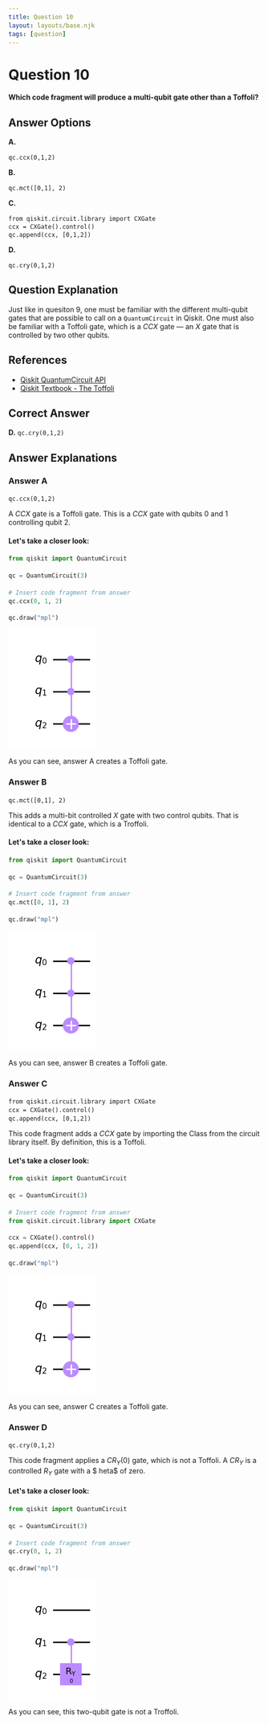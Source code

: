 ```yaml
---
title: Question 10
layout: layouts/base.njk
tags: [question]
---
```

# Question 10

#### Which code fragment will produce a multi-qubit gate other than a Toffoli?

## Answer Options

**A.**

    qc.ccx(0,1,2)
**B.**

    qc.mct([0,1], 2)
**C.**
    
    from qiskit.circuit.library import CXGate
    ccx = CXGate().control()
    qc.append(ccx, [0,1,2])
    
**D.**

    qc.cry(0,1,2)

## Question Explanation

Just like in quesiton 9, one must be familiar with the different multi-qubit gates that are possible to call on a `QuantumCircuit` in Qiskit.
One must also be familiar with a Toffoli gate, which is a $CCX$ gate — an $X$ gate that is controlled by two other qubits.

## References

* [Qiskit QuantumCircuit API](https://qiskit.org/documentation/stubs/qiskit.circuit.QuantumCircuit.html?highlight=quantumcircuit#qiskit.circuit.QuantumCircuit)
* [Qiskit Textbook - The Toffoli](https://learn.qiskit.org/course/ch-gates/basic-circuit-identities#ccx)

## Correct Answer

**D.** `qc.cry(0,1,2)`

## Answer Explanations

### Answer A

`qc.ccx(0,1,2)`

A $CCX$ gate is a Toffoli gate.
This is a $CCX$ gate with qubits 0 and 1 controlling qubit 2.

#### Let's take a closer look:


```python
from qiskit import QuantumCircuit

qc = QuantumCircuit(3)

# Insert code fragment from answer
qc.ccx(0, 1, 2)

qc.draw("mpl")
```




    
![png](Question-10_files/Question-10_11_0.png)
    



As you can see, answer A creates a Toffoli gate.

### Answer B

`qc.mct([0,1], 2)`

This adds a multi-bit controlled $X$ gate with two control qubits.
That is identical to a $CCX$ gate, which is a Troffoli.

#### Let's take a closer look:


```python
from qiskit import QuantumCircuit

qc = QuantumCircuit(3)

# Insert code fragment from answer
qc.mct([0, 1], 2)

qc.draw("mpl")
```




    
![png](Question-10_files/Question-10_15_0.png)
    



As you can see, answer B creates a Toffoli gate.

### Answer C

`from qiskit.circuit.library import CXGate`  
`ccx = CXGate().control()`  
`qc.append(ccx, [0,1,2])`  

This code fragment adds a $CCX$ gate by importing the Class from the circuit library itself.
By definition, this is a Toffoli.

#### Let's take a closer look:


```python
from qiskit import QuantumCircuit

qc = QuantumCircuit(3)

# Insert code fragment from answer
from qiskit.circuit.library import CXGate

ccx = CXGate().control()
qc.append(ccx, [0, 1, 2])

qc.draw("mpl")
```




    
![png](Question-10_files/Question-10_19_0.png)
    



As you can see, answer C creates a Toffoli gate.

### Answer D

`qc.cry(0,1,2)`

This code fragment applies a $CR_{Y}(0)$ gate, which is not a Toffoli.
A $CR_{Y}$ is a controlled $R_{Y}$ gate with a $	heta$ of zero.

#### Let's take a closer look:


```python
from qiskit import QuantumCircuit

qc = QuantumCircuit(3)

# Insert code fragment from answer
qc.cry(0, 1, 2)

qc.draw("mpl")
```




    
![png](Question-10_files/Question-10_23_0.png)
    



As you can see, this two-qubit gate is not a Troffoli.
